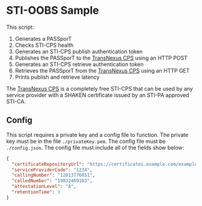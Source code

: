 # STI-OOBS Sample

This script:

1. Generates a PASSporT
1. Checks STI-CPS health
1. Generates an STI-CPS publish authentication token
1. Publishes the PASSporT to the [TransNexus CPS](https://cps.transnexus.com) using an HTTP POST
1. Generates an STI-CPS retrieve authentication token
1. Retrieves the PASSporT from the [TransNexus CPS](https://cps.transnexus.com) using an HTTP GET
1. Prints publish and retrieve latency

The [TransNexus CPS](https://cps.transnexus.com) is a completely free STI-CPS that can be used by any service provider with a SHAKEN certificate issued by an STI-PA approved STI-CA.

## Config

This script requires a private key and a config file to function. The private key must be in the file `./privateKey.pem`. The config file must be `./config.json`. The config file must include all of the fields show below:

```json
{
  "certificateRepositoryUrl": "https://certificates.example.com/example.pem",
  "serviceProviderCode": "1234",
  "callingNumber": "12013776051",
  "calledNumber": "19032469103",
  "attestationLevel": "A",
  "retentionTime": 3
}
```
